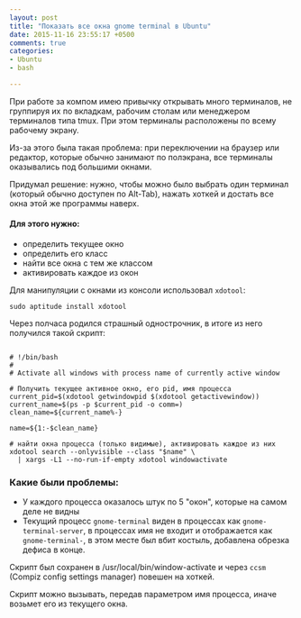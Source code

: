 ```yaml
---
layout: post
title: "Показать все окна gnome terminal в Ubuntu"
date: 2015-11-16 23:55:17 +0500
comments: true
categories: 
- Ubuntu
- bash

---
```


При работе за компом имею привычку открывать много терминалов, 
не группируя их по вкладкам, рабочим столам или менеджером терминалов типа tmux.
При этом терминалы расположены по всему рабочему экрану. 

Из-за этого была такая проблема: при переключении на браузер или редактор,
которые обычно занимают по полэкрана, все терминалы оказывались под большими окнами.

Придумал решение: нужно, чтобы можно было выбрать один терминал (который обычно доступен по Alt-Tab),
нажать хоткей и достать все окна этой же программы наверх.

<!-- more -->

#### Для этого нужно:  
- определить текущее окно
- определить его класс
- найти все окна с тем же классом
- активировать каждое из окон

Для манипуляции с окнами из консоли использовал `xdotool`:

```
sudo aptitude install xdotool
```

Через полчаса родился страшный однострочник, в итоге из него получился такой скрипт:

```

# !/bin/bash
# 
# Activate all windows with process name of currently active window

# Получить текущее активное окно, его pid, имя процесса
current_pid=$(xdotool getwindowpid $(xdotool getactivewindow))
current_name=$(ps -p $current_pid -o comm=)
clean_name=${current_name%-}

name=${1:-$clean_name}

# найти окна процесса (только видимые), активировать каждое из них
xdotool search --onlyvisible --class "$name" \
  | xargs -L1 --no-run-if-empty xdotool windowactivate
```

### Какие были проблемы:
- У каждого процесса оказалось штук по 5 "окон", которые на самом деле не видны
- Текущий процесс `gnome-terminal` виден в процессах как `gnome-terminal-server`, 
  в процессах имя не входит и отображается как `gnome-terminal-`,
  в этом месте был вбит костыль, добавлена обрезка дефиса в конце.

Скрипт был сохранен в /usr/local/bin/window-activate и через `ccsm` (Compiz config settings manager) повешен на хоткей.

Скрипт можно вызывать, передав параметром имя процесса, иначе возьмет его из текущего окна.
